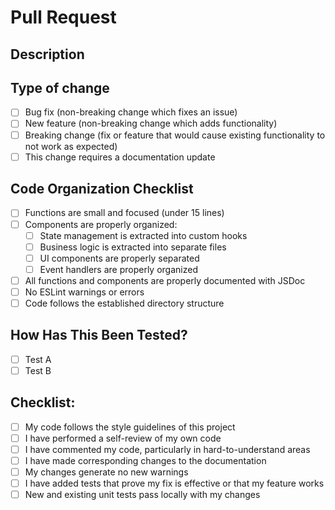 # Pull Request

## Description

<!-- Please include a summary of the change and which issue is fixed. Please also include relevant motivation and context. -->

## Type of change

- [ ] Bug fix (non-breaking change which fixes an issue)
- [ ] New feature (non-breaking change which adds functionality)
- [ ] Breaking change (fix or feature that would cause existing functionality to not work as expected)
- [ ] This change requires a documentation update

## Code Organization Checklist

- [ ] Functions are small and focused (under 15 lines)
- [ ] Components are properly organized:
  - [ ] State management is extracted into custom hooks
  - [ ] Business logic is extracted into separate files
  - [ ] UI components are properly separated
  - [ ] Event handlers are properly organized
- [ ] All functions and components are properly documented with JSDoc
- [ ] No ESLint warnings or errors
- [ ] Code follows the established directory structure

## How Has This Been Tested?

<!-- Please describe the tests that you ran to verify your changes. Provide instructions so we can reproduce. Please also list any relevant details for your test configuration. -->

- [ ] Test A
- [ ] Test B

## Checklist:

- [ ] My code follows the style guidelines of this project
- [ ] I have performed a self-review of my own code
- [ ] I have commented my code, particularly in hard-to-understand areas
- [ ] I have made corresponding changes to the documentation
- [ ] My changes generate no new warnings
- [ ] I have added tests that prove my fix is effective or that my feature works
- [ ] New and existing unit tests pass locally with my changes 